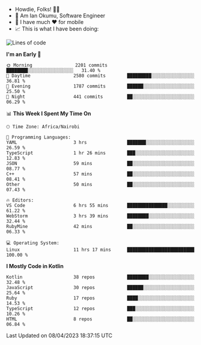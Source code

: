 
* Howdie, Folks! 👋🤓
* 🤪 Am Ian Okumu, Software Engineer
* 📱 I have much ❤️ for mobile
* 📈 This is what I have been doing:
  
<!-- <a href="https://otsembo.github.io/OtsemboPortfolio/" style="margin-right:.5%; margin-top=.5%;">
  <img align="center" src="https://github-readme-stats.vercel.app/api/top-langs/?username=otsembo&layout=compact" />
</a> -->

<!--START_SECTION:waka-->
![Lines of code](https://img.shields.io/badge/From%20Hello%20World%20I%27ve%20Written-5.7%20million%20lines%20of%20code-blue)

**I'm an Early 🐤** 

```text
🌞 Morning                2201 commits        ████████░░░░░░░░░░░░░░░░░   31.40 % 
🌆 Daytime                2580 commits        █████████░░░░░░░░░░░░░░░░   36.81 % 
🌃 Evening                1787 commits        ██████░░░░░░░░░░░░░░░░░░░   25.50 % 
🌙 Night                  441 commits         ██░░░░░░░░░░░░░░░░░░░░░░░   06.29 % 
```


📊 **This Week I Spent My Time On** 

```text
🕑︎ Time Zone: Africa/Nairobi

💬 Programming Languages: 
YAML                     3 hrs               ███████░░░░░░░░░░░░░░░░░░   26.59 % 
TypeScript               1 hr 26 mins        ███░░░░░░░░░░░░░░░░░░░░░░   12.83 % 
JSON                     59 mins             ██░░░░░░░░░░░░░░░░░░░░░░░   08.77 % 
C++                      57 mins             ██░░░░░░░░░░░░░░░░░░░░░░░   08.41 % 
Other                    50 mins             ██░░░░░░░░░░░░░░░░░░░░░░░   07.43 % 

🔥 Editors: 
VS Code                  6 hrs 55 mins       ███████████████░░░░░░░░░░   61.22 % 
WebStorm                 3 hrs 39 mins       ████████░░░░░░░░░░░░░░░░░   32.44 % 
RubyMine                 42 mins             ██░░░░░░░░░░░░░░░░░░░░░░░   06.33 % 

💻 Operating System: 
Linux                    11 hrs 17 mins      █████████████████████████   100.00 % 
```

**I Mostly Code in Kotlin** 

```text
Kotlin                   38 repos            ████████░░░░░░░░░░░░░░░░░   32.48 % 
JavaScript               30 repos            ██████░░░░░░░░░░░░░░░░░░░   25.64 % 
Ruby                     17 repos            ████░░░░░░░░░░░░░░░░░░░░░   14.53 % 
TypeScript               12 repos            ███░░░░░░░░░░░░░░░░░░░░░░   10.26 % 
HTML                     8 repos             ██░░░░░░░░░░░░░░░░░░░░░░░   06.84 % 
```




 Last Updated on 08/04/2023 18:37:15 UTC
<!--END_SECTION:waka-->

<br />
<br />
<br />
<br />
<br />
  
  </div>
<!---
otsembo/otsembo is a ✨ special ✨ repository because its `README.md` (this file) appears on your GitHub profile.
You can click the Preview link to take a look at your changes.
--->

